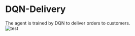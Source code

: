 # DQN-Delivery
The agent is trained by DQN to deliver orders to customers.  
![test](https://user-images.githubusercontent.com/86182918/124696488-25bca680-df20-11eb-82c4-00452757d20c.gif)
